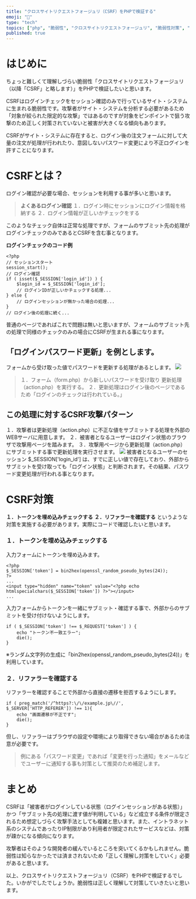 ```yaml
---
title: "クロスサイトリクエストフォージュリ（CSRF）をPHPで検証する"
emoji: "📘"
type: "tech"
topics: ["php", "脆弱性", "クロスサイトリクエストフォージュリ", "脆弱性対策", "情報漏洩"]
published: true
---
```


# はじめに
ちょっと難しくて理解しづらい脆弱性「クロスサイトリクエストフォージュリ（以降「CSRF」と略します）」をPHPで検証したいと思います。

CSRFはログインチェックをセッション確認のみで行っているサイト・システムに生まれる脆弱性です。攻撃者がサイト・システムを分析する必要があるため「対象が絞られた限定的な攻撃」ではあるのですが対象をピンポイントで狙う攻撃のため正しく対策されていないと被害が大きくなる傾向もあります。

CSRFがサイト・システムに存在すると、ログイン後の注文フォームに対して大量の注文が処理が行われたり、意図しないパスワード変更により不正ログインを許すことになります。
# CSRFとは？
ログイン確認が必要な場合、セッションを利用する事が多いと思います。
> **よくあるログイン確認**
> １．ログイン時にセッションにログイン情報を格納する
> ２．ログイン情報が正しいかチェックをする

このようなチェック自体は正常な処理ですが、フォームのサブミット先の処理がログインチェックのみであるとCSRFを含む事となります。

**ログインチェックのコード例**
```php:action.php
<?php
// セッションスタート
session_start();
// ログイン確認
if ( isset($_SESSION['login_id']) ) {
    $login_id = $_SESSION['login_id'];
    // ログインIDが正しいかチェックする処理...
} else {
    // ログインセッションが無かった場合の処理...
}
// ログイン後の処理に続く...
```
普通のページであればこれで問題は無いと思いますが、フォームのサブミット先の処理で同様のチェックのみの場合にCSRFが生まれる事になります。
## 「ログインパスワード更新」を例とします。
フォームから受け取った値でパスワードを更新する処理があるとします。
![](https://storage.googleapis.com/zenn-user-upload/0zdhez65bistzutlohyscpq4c2as)
> １．フォーム（form.php）から新しいパスワードを受け取り 更新処理（action.php）を実行する。
> ２．更新処理はログイン後のページであるため「ログインのチェックは行われている。」
## この処理に対するCSRF攻撃パターン
１．攻撃者は更新処理（action.php）に不正な値をサブミットする処理を外部のWEBサーバに用意します。
２．被害者となるユーザーはログイン状態のブラウザで攻撃用ページを踏みます。
３．攻撃用ページから更新処理（action.php）にサブミットする事で更新処理を実行させます。
![](https://storage.googleapis.com/zenn-user-upload/jai0fwdgh91d19x7yvfc4vkctgge)
被害者となるユーザーのセッション $_SESSION\['login_id'\] は、すでに正しい値で存在しており、外部からサブミットを受け取っても「ログイン状態」と判断されます。その結果、パスワード変更処理が行われる事となります。
# CSRF対策
**１．トークンを埋め込みチェックする**
**２．リファラーを確認する**
というような対策を実施する必要があります。実際にコードで確認したいと思います。
### １．トークンを埋め込みチェックする
入力フォームにトークンを埋め込みます。
```php:form.php
<?php
$_SESSION['token'] = bin2hex(openssl_random_pseudo_bytes(24));
?>
...
<input type="hidden" name="token" value="<?php echo htmlspecialchars($_SESSION['token']) ?>"></input>
...
```
入力フォームからトークンを一緒にサブミット・確認する事で、外部からのサブミットを受け付けないようにします。
```php:action.php
if ( $_SESSION['token'] !== $_REQUEST['token'] ) {
    echo "トークン不一致エラー";
    die();
}
```
※ランダム文字列の生成に「bin2hex(openssl_random_pseudo_bytes(24))」を利用しています。
### ２．リファラーを確認する
リファラーを確認することで外部から直接の遷移を拒否するようにします。
```php:action.php
if ( preg_match('/^https?:\/\/example.jp\//', $_SERVER['HTTP_REFERER']) !== 1){
    echo "画面遷移が不正です";
    die();
}
```
但し、リファラーはブラウザの設定や環境により取得できない場合があるため注意が必要です。

> 例にある「パスワード変更」であれば「変更を行った通知」をメールなどでユーザーに通知する事も対策として推奨のため補足します。
# まとめ
CSRFは「被害者がログインしている状態（ログインセッションがある状態）」かつ「サブミット先の処理に渡す値が判明している」など成立する条件が限定されるため想定しづらく攻撃手法としても複雑と思います。また、イントラネット系のシステムであったりIP制限があり利用者が限定されたサービスなどは、対策が疎かになる傾向になります。

攻撃者はそのような開発者の緩んでいるところを突いてくるかもしれません。脆弱性は知らなかったでは済まされないため「正しく理解し対策をしていく」必要があると思います。


以上、クロスサイトリクエストフォージュリ（CSRF）をPHPで検証するでした。いかがでしたでしょうか。脆弱性は正しく理解して対策していきたいと思います。

